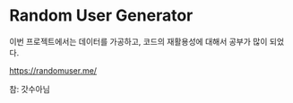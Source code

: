 # Random User Generator


이번 프로젝트에서는 데이터를 가공하고, 코드의 재활용성에 대해서 공부가 많이 되었다.





https://randomuser.me/


참: 갓수아님
